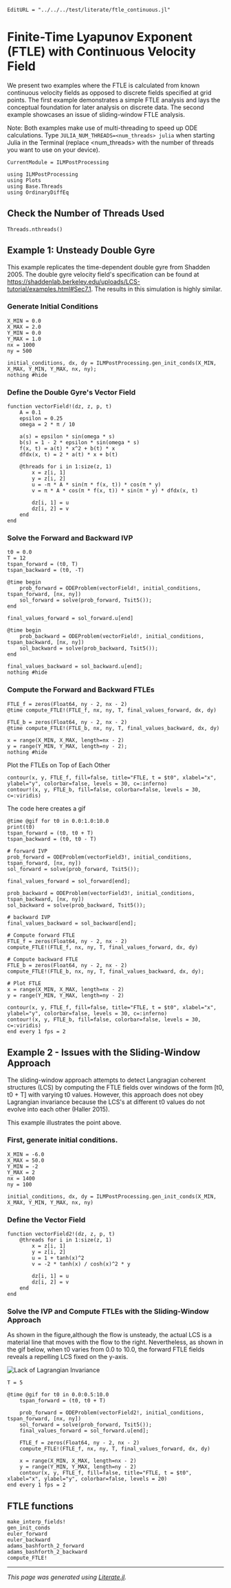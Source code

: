```@meta
EditURL = "../../../test/literate/ftle_continuous.jl"
```

# Finite-Time Lyapunov Exponent (FTLE) with Continuous Velocity Field
We present two examples where the FTLE is calculated from known continuous velocity fields as opposed to discrete fields specified at grid points.
The first example demonstrates a simple FTLE analysis and lays the conceptual foundation for later analysis on discrete data. The second example showcases an issue of sliding-window FTLE analysis.

Note: Both examples make use of multi-threading to speed up ODE calculations. Type `JULIA_NUM_THREADS=<num_threads> julia` when starting Julia in the Terminal (replace <num_threads> with the number of threads you want to use on your device).

```@meta
CurrentModule = ILMPostProcessing
```

````@example ftle_continuous
using ILMPostProcessing
using Plots
using Base.Threads
using OrdinaryDiffEq
````

## Check the Number of Threads Used

````@example ftle_continuous
Threads.nthreads()
````

## Example 1: Unsteady Double Gyre
This example replicates the time-dependent double gyre from Shadden 2005. The double gyre velocity field's specification can be found at https://shaddenlab.berkeley.edu/uploads/LCS-tutorial/examples.html#Sec7.1. The results in this simulation is highly similar.
### Generate Initial Conditions

````@example ftle_continuous
X_MIN = 0.0
X_MAX = 2.0
Y_MIN = 0.0
Y_MAX = 1.0
nx = 1000
ny = 500

initial_conditions, dx, dy = ILMPostProcessing.gen_init_conds(X_MIN, X_MAX, Y_MIN, Y_MAX, nx, ny);
nothing #hide
````

### Define the Double Gyre's Vector Field

````@example ftle_continuous
function vectorField!(dz, z, p, t)
    A = 0.1
    epsilon = 0.25
    omega = 2 * π / 10

    a(s) = epsilon * sin(omega * s)
    b(s) = 1 - 2 * epsilon * sin(omega * s)
    f(x, t) = a(t) * x^2 + b(t) * x
    dfdx(x, t) = 2 * a(t) * x + b(t)

    @threads for i in 1:size(z, 1)
        x = z[i, 1]
        y = z[i, 2]
        u = -π * A * sin(π * f(x, t)) * cos(π * y)
        v = π * A * cos(π * f(x, t)) * sin(π * y) * dfdx(x, t)

        dz[i, 1] = u
        dz[i, 2] = v
    end
end
````

### Solve the Forward and Backward IVP

````@example ftle_continuous
t0 = 0.0
T = 12
tspan_forward = (t0, T)
tspan_backward = (t0, -T)

@time begin
    prob_forward = ODEProblem(vectorField!, initial_conditions, tspan_forward, [nx, ny])
    sol_forward = solve(prob_forward, Tsit5());
end

final_values_forward = sol_forward.u[end]

@time begin
    prob_backward = ODEProblem(vectorField!, initial_conditions, tspan_backward, [nx, ny])
    sol_backward = solve(prob_backward, Tsit5());
end

final_values_backward = sol_backward.u[end];
nothing #hide
````

### Compute the Forward and Backward FTLEs

````@example ftle_continuous
FTLE_f = zeros(Float64, ny - 2, nx - 2)
@time compute_FTLE!(FTLE_f, nx, ny, T, final_values_forward, dx, dy)

FTLE_b = zeros(Float64, ny - 2, nx - 2)
@time compute_FTLE!(FTLE_b, nx, ny, T, final_values_backward, dx, dy)

x = range(X_MIN, X_MAX, length=nx - 2)
y = range(Y_MIN, Y_MAX, length=ny - 2);
nothing #hide
````

Plot the FTLEs on Top of Each Other

````@example ftle_continuous
contour(x, y, FTLE_f, fill=false, title="FTLE, t = $t0", xlabel="x", ylabel="y", colorbar=false, levels = 30, c=:inferno)
contour!(x, y, FTLE_b, fill=false, colorbar=false, levels = 30, c=:viridis)
````

The code here creates a gif

    @time @gif for t0 in 0.0:1.0:10.0
    print(t0)
    tspan_forward = (t0, t0 + T)
    tspan_backward = (t0, t0 - T)

    # forward IVP
    prob_forward = ODEProblem(vectorField3!, initial_conditions, tspan_forward, [nx, ny])
    sol_forward = solve(prob_forward, Tsit5());

    final_values_forward = sol_forward[end];

    prob_backward = ODEProblem(vectorField3!, initial_conditions, tspan_backward, [nx, ny])
    sol_backward = solve(prob_backward, Tsit5());

    # backward IVP
    final_values_backward = sol_backward[end];

    # Compute forward FTLE
    FTLE_f = zeros(Float64, ny - 2, nx - 2)
    compute_FTLE!(FTLE_f, nx, ny, T, final_values_forward, dx, dy)

    # Compute backward FTLE
    FTLE_b = zeros(Float64, ny - 2, nx - 2)
    compute_FTLE!(FTLE_b, nx, ny, T, final_values_backward, dx, dy);

    # Plot FTLE
    x = range(X_MIN, X_MAX, length=nx - 2)
    y = range(Y_MIN, Y_MAX, length=ny - 2)

    contour(x, y, FTLE_f, fill=false, title="FTLE, t = $t0", xlabel="x", ylabel="y", colorbar=false, levels = 30, c=:inferno)
    contour!(x, y, FTLE_b, fill=false, colorbar=false, levels = 30, c=:viridis)
    end every 1 fps = 2

## Example 2 - Issues with the Sliding-Window Approach
The sliding-window approach attempts to detect Langragian coherent structures (LCS) by computing the FTLE fields over windows of the form [t0, t0 + T] with varying t0 values. However, this approach does not obey Lagrangian invariance because the LCS's at different t0 values do not evolve into each other (Haller 2015).

This example illustrates the point above.

### First, generate initial conditions.

````@example ftle_continuous
X_MIN = -6.0
X_MAX = 50.0
Y_MIN = -2
Y_MAX = 2
nx = 1400
ny = 100

initial_conditions, dx, dy = ILMPostProcessing.gen_init_conds(X_MIN, X_MAX, Y_MIN, Y_MAX, nx, ny)
````

### Define the Vector Field

````@example ftle_continuous
function vectorField2!(dz, z, p, t)
    @threads for i in 1:size(z, 1)
        x = z[i, 1]
        y = z[i, 2]
        u = 1 + tanh(x)^2
        v = -2 * tanh(x) / cosh(x)^2 * y

        dz[i, 1] = u
        dz[i, 2] = v
    end
end
````

### Solve the IVP and Compute FTLEs with the Sliding-Window Approach
As shown in the figure,although the flow is unsteady, the actual LCS is a material line that moves with the flow to the right. Nevertheless, as shown in the gif below, when t0 varies from 0.0 to 10.0, the forward FTLE fields reveals a repelling LCS fixed on the y-axis.

![Lack of Lagrangian Invariance](https://github.com/qiyuanbillwu/ILMPostProcessing.jl/raw/master/Lagrangian_Invariance.png)

````@example ftle_continuous
T = 5

@time @gif for t0 in 0.0:0.5:10.0
    tspan_forward = (t0, t0 + T)

    prob_forward = ODEProblem(vectorField2!, initial_conditions, tspan_forward, [nx, ny])
    sol_forward = solve(prob_forward, Tsit5());
    final_values_forward = sol_forward.u[end];

    FTLE_f = zeros(Float64, ny - 2, nx - 2)
    compute_FTLE!(FTLE_f, nx, ny, T, final_values_forward, dx, dy)

    x = range(X_MIN, X_MAX, length=nx - 2)
    y = range(Y_MIN, Y_MAX, length=ny - 2)
    contour(x, y, FTLE_f, fill=false, title="FTLE, t = $t0", xlabel="x", ylabel="y", colorbar=false, levels = 20)
end every 1 fps = 2
````

## FTLE functions
```@docs
make_interp_fields!
gen_init_conds
euler_forward
euler_backward
adams_bashforth_2_forward
adams_bashforth_2_backward
compute_FTLE!
```

---

*This page was generated using [Literate.jl](https://github.com/fredrikekre/Literate.jl).*

